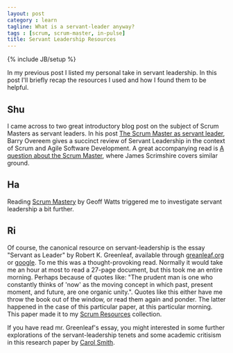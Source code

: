 ```yaml
---
layout: post
category : learn
tagline: What is a servant-leader anyway?
tags : [scrum, scrum-master, in-pulse]
title: Servant Leadership Resources
---
```


{% include JB/setup %}

In my previous post I listed my personal take in servant leadership.
In this post I'll briefly recap the resources 
I used and how I found them to be helpful.

## Shu

I came across to two great introductory blog post 
on the subject of Scrum Masters as servant leaders.
In his post [The Scrum Master as servant leader], 
Barry Overeem gives a succinct review of Servant Leadership 
in the context of Scrum and Agile Software Development.
A great accompanying read is [A question about the Scrum Master][adaptagility],
where James Scrimshire covers similar ground.

## Ha

Reading [Scrum Mastery] by Geoff Watts 
triggered me to investigate servant leadership a bit further.

## Ri

Of course, the canonical resource on servant-leadership is the essay 
"Servant as Leader" by Robert K. Greenleaf,
available through [greanleaf.org] or [google].
To me this was a thought-provoking read. 
Normally it would take me an hour at most to read a 27-page document,
but this took me an entire morning.
Perhaps because of quotes like: 
"The prudent man is one who constantly thinks of 'now' 
as the moving concept in which
past, present moment, and future,
are one organic unity.".
Quotes like this either have me throw the book out of the window,
or read them again and ponder. 
The latter happened in the case of this particular paper,
at this particular morning.
This paper made it to my [Scrum Resources] collection.

If you have read mr. Greenleaf's essay, 
you might interested in some further explorations of the servant-leadership tenets 
and some academic critisism in this research paper by [Carol Smith].

 [Scrum Resources]: /learn/2016/03/30/scrum-resources
 [google]: https://www.google.nl/webhp?hl=en#hl=en&q=greenleaf+servant+leadership+1970+paper
 [Scrum Guide]: http://scrumguides.org/scrum-guide.html#team-sm
 [not understand empowerment]: /thoughts/2016/01/17/what-is-empowerment-anyway
 [greanleaf.org]: https://www.greenleaf.org/what-is-servant-leadership/
 [Carol Smith]: http://www.carolsmith.us/downloads/640greenleaf.pdf
 [Greenleaf]: http://www.benning.army.mil/infantry/199th/ocs/content/pdf/The%20Servant%20as%20Leader.pdf
 [The Scrum Master as servant leader]: http://blog.scrum.org/the-scrum-master-as-a-servant-leader/#_ftn7
 [Scrum Mastery]: /books/2016-02-19-book-review-scrum-mastery.md
 [adaptagility]: http://adaptagility.co.uk/scrum-master-the-servant-leader